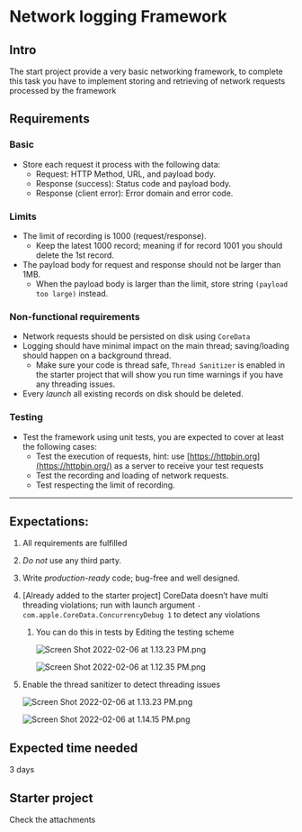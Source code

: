 # Network logging Framework

## Intro

The start project provide a very basic networking framework, to complete this task you have to implement storing and retrieving of network requests processed by the framework

## Requirements

### Basic

- Store each request it process with the following data:
    - Request: HTTP Method, URL, and payload body.
    - Response (success): Status code and payload body.
    - Response (client error): Error domain and error code.

### Limits

- The limit of recording is 1000 (request/response).
    - Keep the latest 1000 record; meaning if for record 1001 you should delete the 1st record.
- The payload body for request and response should not be larger than 1MB.
    - When the payload body is larger than the limit, store string `(payload too large)` instead.

### Non-functional requirements

- Network requests should be persisted on disk using `CoreData`
- Logging should have minimal impact on the main thread; saving/loading should happen on a background thread.
    - Make sure your code is thread safe, `Thread Sanitizer` is enabled in the starter project that will show you run time warnings if you have any threading issues.
- Every *launch* all existing records on disk should be deleted.

### Testing

- Test the framework using unit tests, you are expected to cover at least the following cases:
    - Test the execution of requests, hint: use [https://httpbin.org](https://httpbin.org/) as a server to receive your test requests
    - Test the recording and loading of network requests.
    - Test respecting the limit of recording.

---

## Expectations:

1. All requirements are fulfilled
2. *Do not* use any third party.
3. Write *production-ready* code; bug-free and well designed.
4. [Already added to the starter project] CoreData doesn’t have multi threading violations; run with launch argument `-com.apple.CoreData.ConcurrencyDebug 1` to detect any violations
    1. You can do this in tests by Editing the testing scheme
        
        ![Screen Shot 2022-02-06 at 1.13.23 PM.png](https://s3-us-west-2.amazonaws.com/secure.notion-static.com/fbb181b7-2db2-4dbe-ad6d-8c4cd1bd3999/Screen_Shot_2022-02-06_at_1.13.23_PM.png)
        
        ![Screen Shot 2022-02-06 at 1.12.35 PM.png](https://s3-us-west-2.amazonaws.com/secure.notion-static.com/40878662-fb04-43cd-bb48-10c77cce4874/Screen_Shot_2022-02-06_at_1.12.35_PM.png)
        
5. Enable the thread sanitizer to detect threading issues
    
    ![Screen Shot 2022-02-06 at 1.13.23 PM.png](https://s3-us-west-2.amazonaws.com/secure.notion-static.com/fbb181b7-2db2-4dbe-ad6d-8c4cd1bd3999/Screen_Shot_2022-02-06_at_1.13.23_PM.png)
    
    ![Screen Shot 2022-02-06 at 1.14.15 PM.png](https://s3-us-west-2.amazonaws.com/secure.notion-static.com/47ae3d84-2288-414a-affc-52dfdee6a0ba/Screen_Shot_2022-02-06_at_1.14.15_PM.png)
    

## Expected time needed

3 days

## Starter project

Check the attachments
